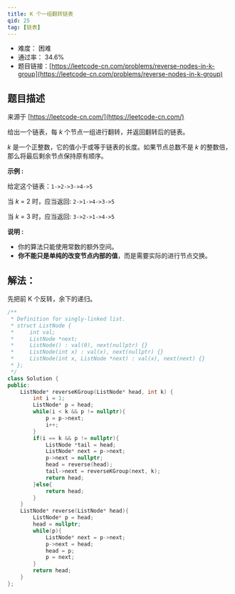 ```yaml
---
title: K 个一组翻转链表
qid: 25
tag: [链表]
---
```


- 难度： 困难
- 通过率： 34.6%
- 题目链接：[https://leetcode-cn.com/problems/reverse-nodes-in-k-group](https://leetcode-cn.com/problems/reverse-nodes-in-k-group)


## 题目描述

来源于 [https://leetcode-cn.com/](https://leetcode-cn.com/)

<p>给出一个链表，每&nbsp;<em>k&nbsp;</em>个节点一组进行翻转，并返回翻转后的链表。</p>

<p><em>k&nbsp;</em>是一个正整数，它的值小于或等于链表的长度。如果节点总数不是&nbsp;<em>k&nbsp;</em>的整数倍，那么将最后剩余节点保持原有顺序。</p>

<p><strong>示例 :</strong></p>

<p>给定这个链表：<code>1-&gt;2-&gt;3-&gt;4-&gt;5</code></p>

<p>当&nbsp;<em>k&nbsp;</em>= 2 时，应当返回: <code>2-&gt;1-&gt;4-&gt;3-&gt;5</code></p>

<p>当&nbsp;<em>k&nbsp;</em>= 3 时，应当返回: <code>3-&gt;2-&gt;1-&gt;4-&gt;5</code></p>

<p><strong>说明 :</strong></p>

<ul>
	<li>你的算法只能使用常数的额外空间。</li>
	<li><strong>你不能只是单纯的改变节点内部的值</strong>，而是需要实际的进行节点交换。</li>
</ul>


## 解法：

先把前 K 个反转，余下的递归。

```c++
/**
 * Definition for singly-linked list.
 * struct ListNode {
 *     int val;
 *     ListNode *next;
 *     ListNode() : val(0), next(nullptr) {}
 *     ListNode(int x) : val(x), next(nullptr) {}
 *     ListNode(int x, ListNode *next) : val(x), next(next) {}
 * };
 */
class Solution {
public:
    ListNode* reverseKGroup(ListNode* head, int k) {
        int i = 1;
        ListNode* p = head;
        while(i < k && p != nullptr){
            p = p->next;
            i++;
        }
        if(i == k && p != nullptr){
            ListNode *tail = head;
            ListNode* next = p->next;
            p->next = nullptr;
            head = reverse(head);
            tail->next = reverseKGroup(next, k);
            return head;
        }else{
            return head;
        }
    }
    ListNode* reverse(ListNode* head){
        ListNode* p = head;
        head = nullptr;
        while(p){
            ListNode* next = p->next;
            p->next = head;
            head = p;
            p = next;
        }
        return head;
    }
};
```